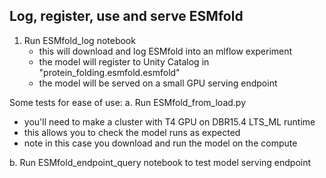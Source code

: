 ## Log, register, use and serve ESMfold

1. Run ESMfold_log notebook
   - this will download and log ESMfold into an mlflow experiment
   - the model will register to Unity Catalog in "protein_folding.esmfold.esmfold"
   - the model will be served on a small GPU serving endpoint

Some tests for ease of use:
a. Run ESMfold_from_load.py
   - you'll need to make a cluster with T4 GPU on DBR15.4 LTS_ML runtime
   - this allows you to check the model runs as expected
   - note in this case you download and run the model on the compute

b. Run ESMfold_endpoint_query notebook to test model serving endpoint
